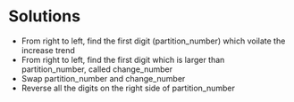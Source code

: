 # Solutions
 - From right to left, find the first digit (partition_number) which voilate the increase trend
 - From right to left, find the first digit which is larger than partition_number, called change_number
 - Swap partition_number and change_number
 - Reverse all the digits on the right side of partition_number

